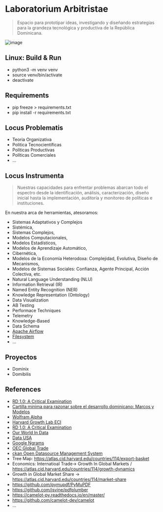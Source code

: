 # Laboratorium Arbitristae

> Espacio para prototipar ideas, investigando y diseñando estrategias para la grandeza tecnológica y productiva de la República Dominicana.

![image](https://github.com/user-attachments/assets/2a4a529e-d4ea-49e4-9f46-fe6364f86b92)

## Linux: Build & Run

- python3 -m venv venv
- source venv/bin/activate
- deactivate

## Requirements

- pip freeze > requirements.txt
- pip install -r requirements.txt

## Locus Problematis

- Teoria Organizativa
- Politica Tecnocientíficas
- Políticas Productivas
- Políticas Comerciales
- ...

## Locus Instrumenta

> Nuestras capacidades para enfrentar problemas abarcan todo el espectro desde la identificación, análisis, caracterización, diseño inicial hasta la implementación, auditoría y monitoreo de políticas e instituciones.

En nuestra arca de herramientas, atesoramos:

- Sistemas Adaptativos y Complejos
- Sistémica,
- Sistemas Complejos,
- Modelos Computacionales,
- Modelos Estadísticos,
- Modelos de Aprendizaje Automático,
- Cibernética,
- Modelos de la Economía Heterodoxa: Complejidad, Evolutiva, Diseño de Mecanismos,
- Modelos de Sistemas Sociales: Confianza, Agente Principal, Acción Colectiva, etc.
- Natural Language Understanding (NLU)
- Information Retrieval (IR)
- Named Entity Recognition (NER)
- Knowledge Representation (Ontology)
- Data Visualization
- AB Testing
- Performace Techniques
- Telemetry
- Knowledge-Based
- Data Schema
- [Apache Airflow](https://airflow.apache.org/)
- [Filesystem](https://github.com/PyFilesystem/pyfilesystem2)
- ...

## Proyectos

- Dominix
- Domibilis

## References

- [RD 1.0: A Critical Examination](https://fantastic-earl-35c.notion.site/RD-1-0-A-Critical-Examination-e15114746a8f44cda60f2e3402cc14d8)
- [Cartilla minima para razonar sobre el desarrollo dominicano: Marcos y Modelos](https://fantastic-earl-35c.notion.site/Cartilla-minima-para-razonar-sobre-el-desarrollo-dominicano-Marcos-y-Modelos-11b956e8f40e80638c24db128a9a26e3?pvs=74)
- [Wolfram Alpha](https://www.wolframalpha.com/)
- [Harvard Growth Lab ECI](https://atlas.cid.harvard.edu)
- [RD 1.0: A Critical Examination](https://fantastic-earl-35c.notion.site/RD-1-0-A-Critical-Examination-e15114746a8f44cda60f2e3402cc14d8?pvs=4)
- [Our World In Data](https://ourworldindata.org/)
- [Data USA](https://datausa.io/)
- [Google Ngrams](https://books.google.com/ngrams/)
- [OEC Global Trade](https://oec.world/en)
- [ckan Open Datasource Management System](https://ckan.org/)
- Tree Map: https://atlas.cid.harvard.edu/countries/114/export-basket
- Economics: Internatioal Trade->  Growth In Global Markets / https://atlas.cid.harvard.edu/countries/114/growth-dynamics
- Growth in Global Market Share -> https://atlas.cid.harvard.edu/countries/114/market-share
- https://github.com/pymupdf/PyMuPDF
- https://github.com/jsvine/pdfplumber
- https://camelot-py.readthedocs.io/en/master/
- https://github.com/camelot-dev/camelot
- ...
